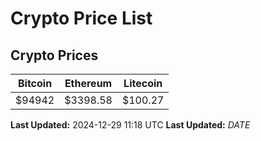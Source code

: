 # Crypto Price List

## Crypto Prices
| Bitcoin | Ethereum | Litecoin |
| ------- | -------- | -------- |
| $94942 | $3398.58 | $100.27 |
**Last Updated:** 2024-12-29 11:18 UTC
**Last Updated:** $DATE$
